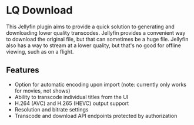 # LQ Download

This Jellyfin plugin aims to provide a quick solution to generating and downloading lower quality transcodes. Jellyfin provides a convenient way to download the original file, but that can sometimes be a huge file. Jellyfin also has a way to stream at a lower quality, but that's no good for offline viewing, such as on a flight.

## Features

- Option for automatic encoding upon import (note: currently only works for movies, not shows)
- Ability to transcode individual titles from the UI
- H.264 (AVC) and H.265 (HEVC) output support
- Resolution and bitrate settings
- Transcode and download API endpoints protected by authorization

